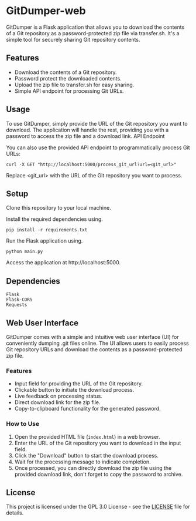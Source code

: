 
# GitDumper-web

GitDumper is a Flask application that allows you to download the contents of a Git repository as a password-protected zip file via transfer.sh. It's a simple tool for securely sharing Git repository contents.
## Features

   -	Download the contents of a Git repository.
   -	Password protect the downloaded contents.
   -	Upload the zip file to transfer.sh for easy sharing.
   -	Simple API endpoint for processing Git URLs.

## Usage

To use GitDumper, simply provide the URL of the Git repository you want to download. The application will handle the rest, providing you with a password to access the zip file and a download link.
API Endpoint

You can also use the provided API endpoint to programmatically process Git URLs:

`curl -X GET "http://localhost:5000/process_git_url?url=<git_url>"`

Replace <git_url> with the URL of the Git repository you want to process.
## Setup

   Clone this repository to your local machine.
   
   Install the required dependencies using.
   
`pip install -r requirements.txt`
   
   Run the Flask application using.
   
`python main.py`
   
   Access the application at http://localhost:5000.

## Dependencies

    Flask
    Flask-CORS
    Requests
## Web User Interface

GitDumper comes with a simple and intuitive web user interface (UI) for conveniently dumping .git files online. The UI allows users to easily process Git repository URLs and download the contents as a password-protected zip file.

### Features

-   Input field for providing the URL of the Git repository.
-   Clickable button to initiate the download process.
-   Live feedback on processing status.
-   Direct download link for the zip file.
-   Copy-to-clipboard functionality for the generated password.

### How to Use

1.  Open the provided HTML file (`index.html`) in a web browser.
2.  Enter the URL of the Git repository you want to download in the input field.
3.  Click the "Download" button to start the download process.
4.  Wait for the processing message to indicate completion.
5.  Once processed, you can directly download the zip file using the provided download link, don't forget to copy the password to archive.

## License

This project is licensed under the GPL 3.0 License - see the [LICENSE](https://github.com/therealmrawsky/GitDumper-web?tab=GPL-3.0-1-ov-file#readme) file for details.
